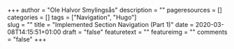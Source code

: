 +++
author = "Ole Halvor Smylingsås"
description = ""
pageresources = []
categories = []
tags = ["Navigation", "Hugo"]     
slug = ""
title = "Implemented Section Navigation (Part 1)"
date = 2020-03-08T14:15:51+01:00
draft = "false"
featuretext = ""
featureimg = ""
comments = "false"
+++